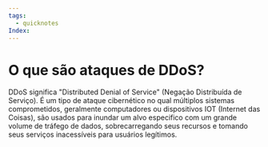 ```yaml
---
tags:
  - quicknotes
Index:
---
```


# O que são ataques de DDoS?

DDoS significa "Distributed Denial of Service" (Negação Distribuída de Serviço). É um tipo de ataque cibernético no qual múltiplos sistemas comprometidos, geralmente computadores ou dispositivos IOT (Internet das Coisas), são usados para inundar um alvo especifico com um grande volume de tráfego de dados, sobrecarregando seus recursos e tomando seus serviços inacessíveis para usuários legítimos. 